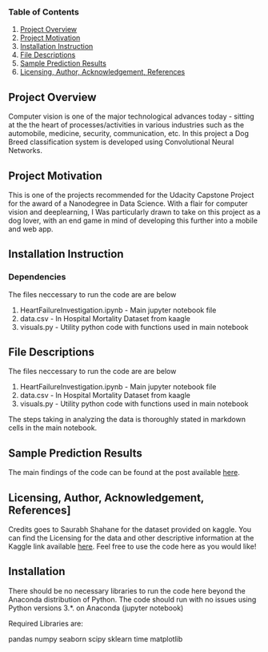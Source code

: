 ### Table of Contents

1. [Project Overview](#Overview)
3. [Project Motivation](#motivation)
2. [Installation Instruction](#installation)
3. [File Descriptions](#files)
4. [Sample Prediction Results](#results)
5. [Licensing, Author, Acknowledgement, References](#licensing)


## Project Overview<a name="motivation"></a>

Computer vision is one of the major technological advances today - sitting at the the heart of processes/activities in various industries such as the automobile, medicine, security, communication, etc. In this project a Dog Breed classification system is developed using Convolutional Neural Networks.

## Project Motivation<a name="motivation"></a>

This is one of the projects recommended for the Udacity Capstone Project for the award of a Nanodegree in Data Science. With a flair for computer vision and deeplearning, I Was particularly drawn to take on this project as a dog lover, with an end game in mind of developing this further into a mobile and web app.

## Installation Instruction<a name="files"></a>

### Dependencies

The files neccessary to run the code are are below
1. HeartFailureInvestigation.ipynb - Main jupyter notebook file
2. data.csv - In Hospital Mortality Dataset from kaagle
3. visuals.py - Utility python code with functions used in main notebook 


## File Descriptions <a name="files"></a>

The files neccessary to run the code are are below
1. HeartFailureInvestigation.ipynb - Main jupyter notebook file
2. data.csv - In Hospital Mortality Dataset from kaagle
3. visuals.py - Utility python code with functions used in main notebook 

The steps taking in analyzing the data is thoroughly stated in markdown cells in the main notebook.

## Sample Prediction Results<a name="results"></a>

The main findings of the code can be found at the post available [here](https://medium.com/@succatt/key-parameters-impacting-mortality-in-heart-failure-hf-patients-a-data-driven-quest-2d9c273c46fc).

## Licensing, Author, Acknowledgement, References]<a name="licensing"></a>

Credits goes to Saurabh Shahane for the dataset provided on kaggle.
You can find the Licensing for the data and other descriptive information at the Kaggle link available [here](https://www.kaggle.com/saurabhshahane/in-hospital-mortality-prediction).  Feel free to use the code here as you would like! 

















## Installation <a name="installation"></a>

There should be no necessary libraries to run the code here beyond the Anaconda distribution of Python.  The code should run with no issues using Python versions 3.*. on Anaconda (jupyter notebook)

Required Libraries are:

pandas
numpy
seaborn
scipy
sklearn
time
matplotlib
